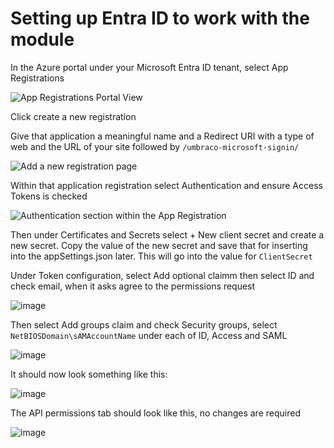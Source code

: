 # Setting up Entra ID to work with the module

In the Azure portal under your Microsoft Entra ID tenant, select App Registrations

![App Registrations Portal View](https://user-images.githubusercontent.com/113788/228666546-633e434a-4466-4f7c-9a6b-666751aae7bc.png)

Click create a new registration

Give that application a meaningful name and a Redirect URI with a type of web and the URL of your site followed by `/umbraco-microsoft-signin/`

![Add a new registration page](https://user-images.githubusercontent.com/113788/228667106-f52831f4-fff9-4ae0-a5ef-dc468a4c898c.png)

Within that application registration select Authentication and ensure Access Tokens is checked

![Authentication section within the App Registration](https://user-images.githubusercontent.com/113788/228667598-4f8243c6-5197-49c0-b909-ca61782e7d03.png)

Then under Certificates and Secrets select + New client secret and create a new secret. Copy the value of the new secret and save that for inserting into the appSettings.json later. This will go into the value for `ClientSecret`

Under Token configuration, select Add optional claimm then select ID and check email, when it asks agree to the permissions request

![image](https://user-images.githubusercontent.com/113788/228668304-5f0a7671-c1f7-4ac1-bfd0-a8157d6a843c.png)

Then select Add groups claim and check Security groups, select `NetBIOSDomain\sAMAccountName` under each of ID, Access and SAML

![image](https://user-images.githubusercontent.com/113788/228668899-0aad22a1-ca4e-48e0-8554-d44acf344dd5.png)

It should now look something like this:

![image](https://user-images.githubusercontent.com/113788/228669167-7d07e49a-65e2-439f-b4de-e39e7c6f903f.png)

The API permissions tab should look like this, no changes are required

![image](https://user-images.githubusercontent.com/113788/228669355-651e462a-b276-4743-904c-c0ad6876b4c1.png)



